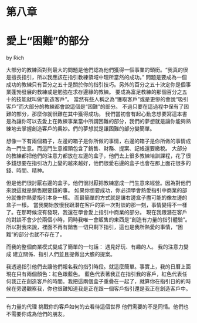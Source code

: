 # 第八章

# 愛上“困難”的部分
by Rich

大部分的教練面對到最大的問題是他們認為他們獲得一個事業的頭銜。“我真的很是擅長指引，所以我應該在指引教練領域中理所當然的成功。”
問題是要成為一個成功的教練只有百分之五十是關於你的指引技巧。另外的百分之五十決定你是個事業蓬勃發展的教練或是勉強在求存邊緣的教練。
要成為富足教練的那個百分之五十的技能就叫做“創造客戶”。
當然有些人稱之為“獲取客戶”或是更慘的會說“吸引客戶”而大部分的教練都會說這個是“困難”的部分。
不過只要在這過程中保有了困難的部分，那麼你就很難在其中獲得成功。
我們當初會有起心動念想要寫這本書是為讓你可以去愛上在教練事業當中所謂困難的部分，我們的夢想就是讓你能夠熟練地去掌握創造客戶的奧妙。們的夢想就是讓困難的部分變簡單。

想像一下有兩個箱子，左邊的箱子是你所做的事情，右邊的箱子是你所做的事情成為一門生意。而這門生意裡頭包含了銷售、財務、提案、記帳還要繳稅。
大部分的教練都把他們的注意力都放在左邊的盒子，他們去上很多教練培訓課程，花了很多錢想要在指引功力上變的越來越好，他們很愛右邊的盒子也會在那上面花很多的錢、時間、精神。

但是他們很討厭右邊的盒子。他們很討厭把教練當成一門生意來經營。因為對他們來說這就是銷售跟要錢的事。
如果你想要成功，你必須學會熱愛指引中商業的部分就像你熱愛指引本身一樣。
而最簡單的方式就是讓右邊盒子盡可能的像左邊的盒子一樣。
當我開始放慢我跟潛在客戶的第一次對談的那一刻，事情變得不一樣了。在那時候沒有發現，我還在學會愛上指引中商業的部分。 現在我跟潛在客戶的對談不會少於兩個小時，同時我唯一會販售的東西是“創造有力量的指引體驗”。所以對我來說，裡面不再有銷售一切只剩下指引，這也是我所熱愛的事情，“困難”的部分也就不存在了。

而我的整個商業模式變成了簡單的一句話： 遇見好玩、有趣的人。
我的注意力變成 建立關係、指引人們並且提做出大膽的提案。

我透過指引他們去讓他們報名我的指引時段。就這麼簡單。事實上，我的日曆上面現在只有兩個顏色：紅色跟藍色。 藍色代表著我正在指引我的客戶，紅色代表任何我正在創造客戶的時間。我把這兩個盒子重疊在一起了，就算你在指引日的的時候在旁邊觀察我，你也很難知道我是正在跟一個客戶指引還是我正在創造客戶中。

****
有力量的代理
挑戰你的客戶如何的去看待這個世界
他們需要的不是同情。他們也不需要你成為他們的朋友。
